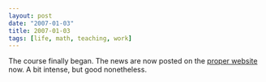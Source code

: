 ```yaml
---
layout: post
date: "2007-01-03"
title: 2007-01-03
tags: [life, math, teaching, work]
---
```

The course finally began. The news are now posted on the
[proper website](../verao/2007/index.html) now. A bit intense, but
good nonetheless.


